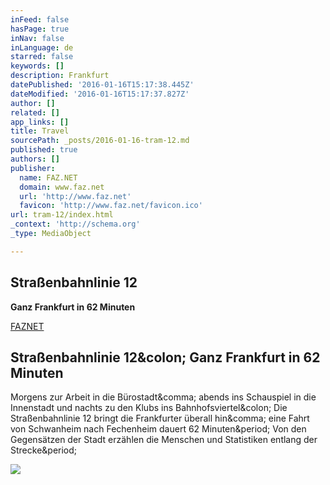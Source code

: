 ```yaml
---
inFeed: false
hasPage: true
inNav: false
inLanguage: de
starred: false
keywords: []
description: Frankfurt
datePublished: '2016-01-16T15:17:38.445Z'
dateModified: '2016-01-16T15:17:37.827Z'
author: []
related: []
app_links: []
title: Travel
sourcePath: _posts/2016-01-16-tram-12.md
published: true
authors: []
publisher:
  name: FAZ.NET
  domain: www.faz.net
  url: 'http://www.faz.net'
  favicon: 'http://www.faz.net/favicon.ico'
url: tram-12/index.html
_context: 'http://schema.org'
_type: MediaObject

---
```

## Straßenbahnlinie 12

**Ganz Frankfurt in 62 Minuten**

[FAZNET][0]

<article style=""><h1>Straßenbahnlinie 12&amp;colon; Ganz Frankfurt in 62 Minuten</h1><p>Morgens zur Arbeit in die Bürostadt&amp;comma; abends ins Schauspiel in die Innenstadt und nachts zu den Klubs ins Bahnhofsviertel&amp;colon; Die Straßenbahnlinie 12 bringt die Frankfurter überall hin&amp;comma; eine Fahrt von Schwanheim nach Fechenheim dauert 62 Minuten&amp;period; Von den Gegensätzen der Stadt erzählen die Menschen und Statistiken entlang der Strecke&amp;period;</p><img src="http://media1.faz.net/ppmedia/aktuell/1337703516/1.3911037/article_multimedia_overview/eine-bahn-der-linie-12-am.jpg" /></article>



[0]: http://www.faz.net/-gpc-89acs